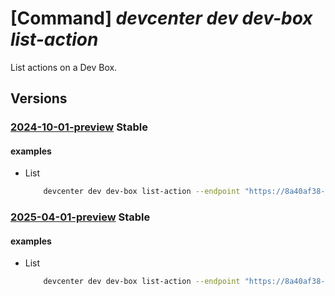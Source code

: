 # [Command] _devcenter dev dev-box list-action_

List actions on a Dev Box.

## Versions

### [2024-10-01-preview](/Resources/data-plane/microsoft.devcenter/L3Byb2plY3RzL3t9L3VzZXJzL3t9L2RldmJveGVzL3t9L2FjdGlvbnM=/2024-10-01-preview.xml) **Stable**

<!-- data-plane:microsoft.devcenter /projects/{}/users/{}/devboxes/{}/actions 2024-10-01-preview -->

#### examples

- List
    ```bash
        devcenter dev dev-box list-action --endpoint "https://8a40af38-3b4c-4672-a6a4-5e964b1870ed-contosodevcenter.centralus.devcenter.azure.com/" --project-name "DevProject" --name "myDevBox" --user-id "00000000-0000-0000-0000-000000000000"v
    ```

### [2025-04-01-preview](/Resources/data-plane/microsoft.devcenter/L3Byb2plY3RzL3t9L3VzZXJzL3t9L2RldmJveGVzL3t9L2FjdGlvbnM=/2025-04-01-preview.xml) **Stable**

<!-- data-plane:microsoft.devcenter /projects/{}/users/{}/devboxes/{}/actions 2025-04-01-preview -->

#### examples

- List
    ```bash
        devcenter dev dev-box list-action --endpoint "https://8a40af38-3b4c-4672-a6a4-5e964b1870ed-contosodevcenter.centralus.devcenter.azure.com/" --project-name "DevProject" --name "myDevBox" --user-id "00000000-0000-0000-0000-000000000000"v
    ```

